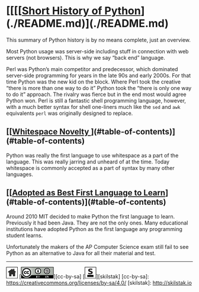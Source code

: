# [[[[[Short History of Python](./README.md)](./README.md)](./README.md)

This summary of Python history is by no means complete, just an
overview.

Most Python usage was server-side including stuff in connection
with web servers (not browsers). This is why we say “back end”
language.

Perl was Python’s main competitor and predecessor, which dominated
server-side programming for years in the late 90s and early 2000s.
For that time Python was the new kid on the block.  Where Perl took
the creative “there is more than one way to do it” Python took the
“there is only one way to do it” approach. The rivalry was fierce but
in the end most would agree Python won. Perl is still a fantastic
shell programming language, however, with a much better syntax for
shell one-liners much like the `sed` and `awk` equivalents `perl` was
originally designed to replace.

## [[[Whitespace Novelty ](#table-of-contents)](#table-of-contents)](#table-of-contents)

Python was really the first language to use whitespace as a part
of the language.  This was really jarring and unheard of at the
time. Today whitespace is commonly accepted as a part of syntax by
many other languages.

## [[[Adopted as Best First Language to Learn](#table-of-contents)](#table-of-contents)](#table-of-contents)

Around 2010 MIT decided to make Python the first language to learn.
Previously it had been Java. They are not the only ones. Many
educational institutions have adopted Python as the first language
any programming student learns.

Unfortunately the makers of the AP Computer Science exam still fail to
see Python as an alternative to Java for all their material and test.

---
[![home](/assets/home-bw.png)](/README.md)
[![cc-by-sa](/assets/cc-by-sa.png)][cc-by-sa]
[![skilstak](/assets/skilstak-logo-bw.png)][skilstak]
[cc-by-sa]: https://creativecommons.org/licenses/by-sa/4.0/
[skilstak]: http://skilstak.io

